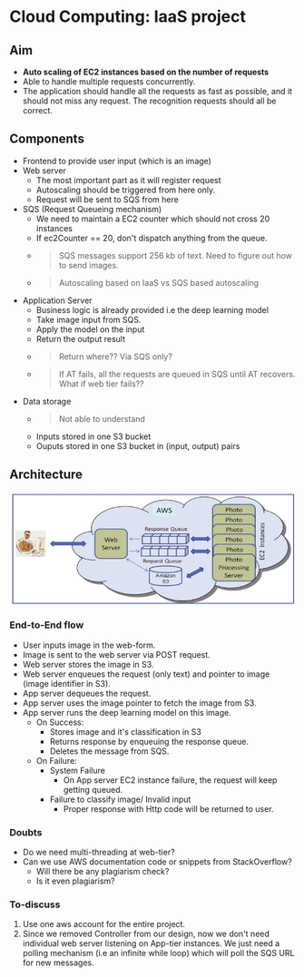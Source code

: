 # Cloud Computing: IaaS project

## Aim
- **Auto scaling of EC2 instances based on the number of requests**
- Able to handle multiple requests concurrently.
- The application should handle all the requests as fast as possible, and it should not miss any request. The recognition requests should all be correct.



## Components
- Frontend to provide user input (which is an image)
- Web server
  -  The most important part as it will register request
  -  Autoscaling should be triggered from here only.
  -  Request will be sent to SQS from here
- SQS (Request Queueing mechanism)
  - We need to maintain a EC2 counter which should not cross 20 instances
  - If ec2Counter == 20, don't dispatch anything from the queue.
  - > SQS messages support 256 kb of text. Need to figure out how to send images.
  - > Autoscaling based on IaaS vs SQS based autoscaling
- Application Server
  - Business logic is already provided i.e the deep learning model
  - Take image input from SQS.
  - Apply the model on the input
  - Return the output result
  - > Return where?? Via SQS only?
  - > If AT fails, all the requests are queued in SQS until AT recovers. What if web tier fails??
- Data storage
  - > Not able to understand
  - Inputs stored in one S3 bucket
  - Ouputs stored in one S3 bucket in (input, output) pairs


## Architecture
![](res/2021-02-22-09-34-43.png)


### End-to-End flow
- User inputs image in the web-form.
- Image is sent to the web server via POST request.
- Web server stores the image in S3.
- Web server enqueues the request (only text) and pointer to image (image identifier in S3).
- App server dequeues the request.
- App server uses the image pointer to fetch the image from S3.
- App server runs the deep learning model on this image.
  - On Success:
    - Stores image and it's classification in S3
    - Returns response by enqueuing the response queue.
    - Deletes the message from SQS.
  - On Failure:
    - System Failure
      - On App server EC2 instance failure, the request will keep getting queued.
    - Failure to classify image/ Invalid input
      - Proper response with Http code will be returned to user.


### Doubts
- Do we need multi-threading at web-tier?
- Can we use AWS documentation code or snippets from StackOverflow?
  - Will there be any plagiarism check?
  - Is it even plagiarism?

### To-discuss
1. Use one aws account for the entire project.
2. Since we removed Controller from our design, now we don't need individual web server listening on App-tier instances. We just need a polling mechanism (i.e an infinite while loop) which will poll the SQS URL for new messages.